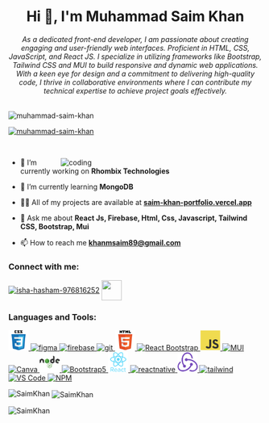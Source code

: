 <h1 align="center">Hi 👋, I'm Muhammad Saim Khan</h1>
<h6 align="center">As a dedicated front-end developer, I am passionate about creating engaging and user-friendly web interfaces. Proficient in HTML, CSS, JavaScript, and React JS. I specialize in utilizing frameworks like Bootstrap, Tailwind CSS and MUI to build responsive and dynamic web applications. With a keen eye for design and a commitment to delivering high-quality code, I thrive in collaborative environments where I can contribute my technical expertise to achieve project goals effectively.</h3>
<p align="left"> <img src="https://komarev.com/ghpvc/?username=muhammad-saim-khan&label=Profile%20views&color=0e75b6&style=flat" alt="muhammad-saim-khan" /> </p>

<p align="left"> <a href="https://github.com/ryo-ma/github-profile-trophy"><img src="https://github-profile-trophy.vercel.app/?username=muhammad-saim-khan" alt="muhammad-saim-khan" /></a> </p>

<p align="left"> <a href="https://twitter.com/" target="blank"><img src="https://img.shields.io/twitter/follow/?logo=twitter&style=for-the-badge" alt="" /></a> </p>

<img align="right" width="400"  src="https://img.freepik.com/free-vector/programming-concept-illustration_114360-1351.jpg" alt="coding">


- 🔭 I’m currently working on <b>Rhombix Technologies</b>

- 🌱 I’m currently learning **MongoDB**

- 👨‍💻 All of my projects are available at <a href="https://saim-khan-portfolio.vercel.app/" target="_blank"><b>saim-khan-portfolio.vercel.app</b></a>

- 💬 Ask me about <b>React Js, Firebase, Html, Css, Javascript, Tailwind CSS, Bootstrap, Mui</b>

- 📫 How to reach me **khanmsaim89@gmail.com**

<h3 align="left">Connect with me:</h3>
<p align="left">
<a href="https://www.facebook.com/profile.php?id=61554894977389" target="blank"><img align="center"  src="https://www.logo.wine/a/logo/Facebook/Facebook-f_Logo-Blue-Logo.wine.svg" alt="isha-hasham-976816252" height="40" width="40" /></a>
  <a href="https://www.instagram.com/saimkhan_developer/" target="blank"><img align="center"  src="https://www.logo.wine/a/logo/Instagram/Instagram-Logo.wine.svg" height="40" width="40" /></a>
</p>

<h3 align="left">Languages and Tools:</h3>
<p align="left">  <a href="https://www.w3schools.com/css/" target="_blank" rel="noreferrer"> <img src="https://raw.githubusercontent.com/devicons/devicon/master/icons/css3/css3-original-wordmark.svg" alt="css3" width="40" height="40"/> </a> <a href="https://www.figma.com/" target="_blank" rel="noreferrer"> <img src="https://www.vectorlogo.zone/logos/figma/figma-icon.svg" alt="figma" width="40" height="40"/> </a> <a href="https://firebase.google.com/" target="_blank" rel="noreferrer"> <img src="https://www.vectorlogo.zone/logos/firebase/firebase-icon.svg" alt="firebase" width="40" height="40"/> </a> <a href="https://git-scm.com/" target="_blank" rel="noreferrer"> <img src="https://www.vectorlogo.zone/logos/git-scm/git-scm-icon.svg" alt="git" width="40" height="40"/> </a> <a href="https://www.w3.org/html/" target="_blank" rel="noreferrer"> <img src="https://raw.githubusercontent.com/devicons/devicon/master/icons/html5/html5-original-wordmark.svg" alt="html5" width="40" height="40"/> </a> <a href="https://react-bootstrap.netlify.app/" target="_blank" rel="noreferrer"> <img src="https://react-bootstrap.netlify.app/img/logo.svg" alt="React Bootstrap" width="40" height="40"/> </a> <a href="https://developer.mozilla.org/en-US/docs/Web/JavaScript" target="_blank" rel="noreferrer"> <img src="https://raw.githubusercontent.com/devicons/devicon/master/icons/javascript/javascript-original.svg" alt="javascript" width="40" height="40"/> </a> <a href="https://mui.com/" target="_blank" rel="noreferrer"> <img src="https://mui.com/static/logo.png" alt="MUI" width="40" height="40"/> </a> <a href="https://www.canva.com/" target="_blank" rel="noreferrer"> <img src="https://upload.wikimedia.org/wikipedia/commons/thumb/0/08/Canva_icon_2021.svg/2048px-Canva_icon_2021.svg.png" alt="Canva" width="40" height="40"/> </a> <a href="https://nodejs.org" target="_blank" rel="noreferrer"> <img src="https://raw.githubusercontent.com/devicons/devicon/master/icons/nodejs/nodejs-original-wordmark.svg" alt="nodejs" width="40" height="40"/> </a> <a href="https://getbootstrap.com/" target="_blank" rel="noreferrer"> <img src="https://getbootstrap.com/docs/5.3/assets/brand/bootstrap-logo-shadow.png" alt="Bootstrap5" width="40" height="40"/> </a> <a href="https://reactjs.org/" target="_blank" rel="noreferrer"> <img src="https://raw.githubusercontent.com/devicons/devicon/master/icons/react/react-original-wordmark.svg" alt="react" width="40" height="40"/> </a> <a href="https://reactnative.dev/" target="_blank" rel="noreferrer"> <img src="https://reactnative.dev/img/header_logo.svg" alt="reactnative" width="40" height="40"/> </a> <a href="https://redux.js.org" target="_blank" rel="noreferrer"> <img src="https://raw.githubusercontent.com/devicons/devicon/master/icons/redux/redux-original.svg" alt="redux" width="40" height="40"/> </a> <a href="https://tailwindcss.com/" target="_blank" rel="noreferrer"> <img src="https://www.vectorlogo.zone/logos/tailwindcss/tailwindcss-icon.svg" alt="tailwind" width="40" height="40"/> </a> <a href="https://code.visualstudio.com/" target="_blank" rel="noreferrer"> <img src="https://upload.wikimedia.org/wikipedia/commons/thumb/9/9a/Visual_Studio_Code_1.35_icon.svg/512px-Visual_Studio_Code_1.35_icon.svg.png?20210804221519" alt="VS Code" width="40" height="40"/> </a>
<a href="https://www.npmjs.com/" target="_blank" rel="noreferrer"> <img src="https://www.cdnlogo.com/logos/n/17/npm-2.svg" alt="NPM" width="40" height="40"/> </a></p>

<p><img align="left" src="https://github-readme-stats.vercel.app/api/top-langs?username=muhammad-saim-khan&show_icons=true&locale=en&layout=compact" alt="SaimKhan" /></p>

<p>&nbsp;<img align="center" src="https://github-readme-stats.vercel.app/api?username=muhammad-saim-khan&show_icons=true&locale=en" alt="SaimKhan" /></p>

<p><img align="center" src="https://github-readme-streak-stats.herokuapp.com/?user=muhammad-saim-khan&" alt="SaimKhan" /></p>

